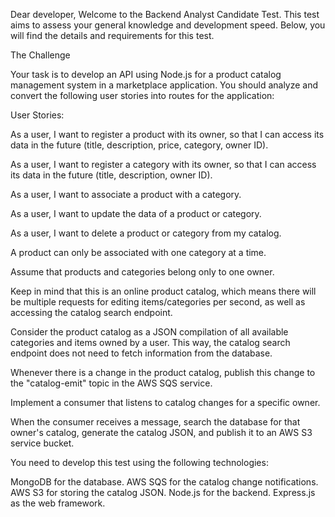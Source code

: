 Dear developer,
Welcome to the Backend Analyst Candidate Test. This test aims to assess your general knowledge and development speed. Below, you will find the details and requirements for this test.

The Challenge

Your task is to develop an API using Node.js for a product catalog management system in a marketplace application. You should analyze and convert the following user stories into routes for the application:

User Stories:

As a user, I want to register a product with its owner, so that I can access its data in the future (title, description, price, category, owner ID).

As a user, I want to register a category with its owner, so that I can access its data in the future (title, description, owner ID).

As a user, I want to associate a product with a category.

As a user, I want to update the data of a product or category.

As a user, I want to delete a product or category from my catalog.

A product can only be associated with one category at a time.

Assume that products and categories belong only to one owner.

Keep in mind that this is an online product catalog, which means there will be multiple requests for editing items/categories per second, as well as accessing the catalog search endpoint.

Consider the product catalog as a JSON compilation of all available categories and items owned by a user. This way, the catalog search endpoint does not need to fetch information from the database.

Whenever there is a change in the product catalog, publish this change to the "catalog-emit" topic in the AWS SQS service.

Implement a consumer that listens to catalog changes for a specific owner.

When the consumer receives a message, search the database for that owner's catalog, generate the catalog JSON, and publish it to an AWS S3 service bucket.

You need to develop this test using the following technologies:

MongoDB for the database.
AWS SQS for the catalog change notifications.
AWS S3 for storing the catalog JSON.
Node.js for the backend.
Express.js as the web framework.
